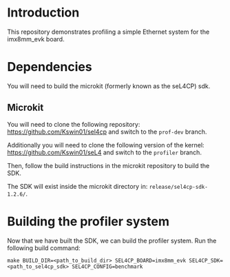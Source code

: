 # Introduction

This repository demonstrates profiling a simple Ethernet system for the imx8mm_evk board. 

# Dependencies

You will need to build the microkit (formerly known as the seL4CP) sdk. 

## Microkit

You will need to clone the following repository: https://github.com/Kswin01/sel4cp and switch to the `prof-dev` branch.

Additionally you will need to clone the following version of the kernel: https://github.com/Kswin01/seL4 and switch to the `profiler` branch.

Then, follow the build instructions in the microkit repository to build the SDK.

The SDK will exist inside the microkit directory in: `release/sel4cp-sdk-1.2.6/`.

# Building the profiler system

Now that we have built the SDK, we can build the profiler system. Run the following build command:

```
make BUILD_DIR=<path_to_build_dir> SEL4CP_BOARD=imx8mm_evk SEL4CP_SDK=<path_to_sel4cp_sdk> SEL4CP_CONFIG=benchmark
```